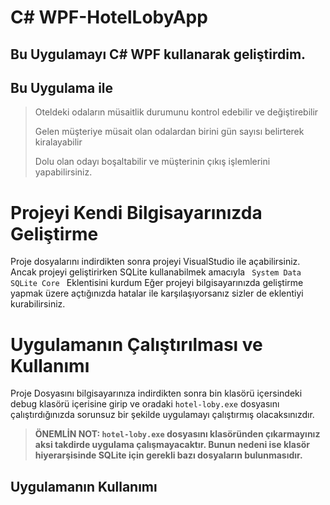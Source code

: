 # C# WPF-HotelLobyApp

## Bu Uygulamayı C# WPF kullanarak geliştirdim.

## Bu Uygulama ile

> Oteldeki odaların müsaitlik durumunu kontrol edebilir ve değiştirebilir
> 
> Gelen müşteriye müsait olan odalardan birini gün sayısı belirterek kiralayabilir
> 
> Dolu olan odayı boşaltabilir ve müşterinin çıkış işlemlerini yapabilirsiniz.

# Projeyi Kendi Bilgisayarınızda Geliştirme

Proje dosyalarını indirdikten sonra projeyi VisualStudio ile açabilirsiniz.
Ancak projeyi geliştirirken SQLite kullanabilmek amacıyla <code> System Data SQLite Core </code> Eklentisini kurdum
Eğer projeyi bilgisayarınızda geliştirme yapmak üzere açtığınızda hatalar ile karşılaşıyorsanız sizler de eklentiyi kurabilirsiniz.

# Uygulamanın Çalıştırılması ve Kullanımı

Proje Dosyasını bilgisayarınıza indirdikten sonra bin klasörü içersindeki debug klasörü içerisine girip ve oradaki <code>hotel-loby.exe</code>
dosyasını çalıştırdığınızda sorunsuz bir şekilde uygulamayı çalıştırmış olacaksınızdır.
> **ÖNEMLİN NOT: <code>hotel-loby.exe</code> dosyasını klasöründen çıkarmayınız aksi takdirde uygulama çalışmayacaktır. Bunun nedeni ise 
> klasör hiyerarşisinde SQLite için gerekli bazı dosyaların bulunmasıdır.**

## Uygulamanın Kullanımı


